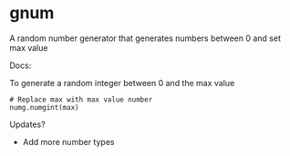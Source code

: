 # gnum
A random number generator that generates numbers between 0 and set max value 

Docs:

To generate a random integer between 0 and the max value
```
# Replace max with max value number
numg.numgint(max)
```
Updates?
- Add more number types
